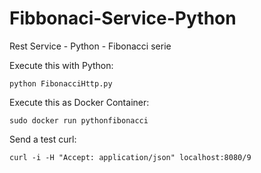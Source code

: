 # Fibbonaci-Service-Python
Rest Service - Python - Fibonacci serie

Execute this with Python:
```
python FibonacciHttp.py
```

Execute this as Docker Container:
```
sudo docker run pythonfibonacci
```


Send a test curl:
```
curl -i -H "Accept: application/json" localhost:8080/9
```
